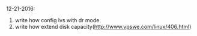 12-21-2016:
1. write how config lvs with dr mode
2. write how extend disk capacity(http://www.vpswe.com/linux/406.html)
